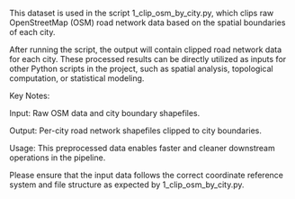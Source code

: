 This dataset is used in the script 1_clip_osm_by_city.py, which clips raw OpenStreetMap (OSM) road network data based on the spatial boundaries of each city.

After running the script, the output will contain clipped road network data for each city. These processed results can be directly utilized as inputs for other Python scripts in the project, such as spatial analysis, topological computation, or statistical modeling.

Key Notes:

Input: Raw OSM data and city boundary shapefiles.

Output: Per-city road network shapefiles clipped to city boundaries.

Usage: This preprocessed data enables faster and cleaner downstream operations in the pipeline.

Please ensure that the input data follows the correct coordinate reference system and file structure as expected by 1_clip_osm_by_city.py.
